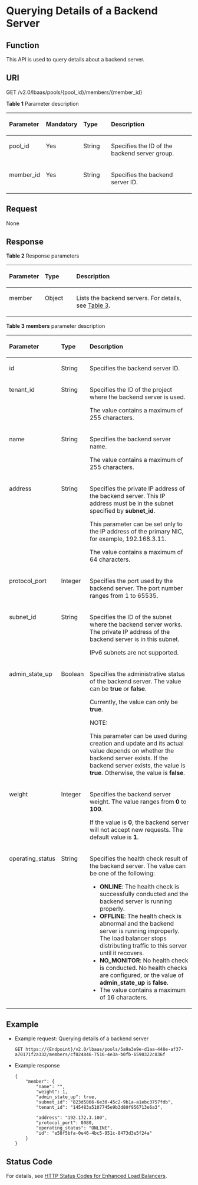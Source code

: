# Querying Details of a Backend Server<a name="EN-US_TOPIC_0096561555"></a>

## Function<a name="section3489469347"></a>

This API is used to query details about a backend server.

## URI<a name="section1926292013415"></a>

GET /v2.0/lbaas/pools/\{pool\_id\}/members/\{member\_id\}

**Table  1**  Parameter description

<a name="table1498425144"></a>
<table><thead align="left"><tr id="row1044204241416"><th class="cellrowborder" valign="top" width="17%" id="mcps1.2.5.1.1"><p id="p174464221419"><a name="p174464221419"></a><a name="p174464221419"></a>Parameter</p>
</th>
<th class="cellrowborder" valign="top" width="13%" id="mcps1.2.5.1.2"><p id="p444124218140"><a name="p444124218140"></a><a name="p444124218140"></a>Mandatory</p>
</th>
<th class="cellrowborder" valign="top" width="16%" id="mcps1.2.5.1.3"><p id="p1644144231415"><a name="p1644144231415"></a><a name="p1644144231415"></a>Type</p>
</th>
<th class="cellrowborder" valign="top" width="54%" id="mcps1.2.5.1.4"><p id="p644154211142"><a name="p644154211142"></a><a name="p644154211142"></a><strong id="b84235270681620"><a name="b84235270681620"></a><a name="b84235270681620"></a>Description</strong></p>
</th>
</tr>
</thead>
<tbody><tr id="row134684241415"><td class="cellrowborder" valign="top" width="17%" headers="mcps1.2.5.1.1 "><p id="p1846742161412"><a name="p1846742161412"></a><a name="p1846742161412"></a>pool_id</p>
</td>
<td class="cellrowborder" valign="top" width="13%" headers="mcps1.2.5.1.2 "><p id="p1694481915147"><a name="p1694481915147"></a><a name="p1694481915147"></a>Yes</p>
</td>
<td class="cellrowborder" valign="top" width="16%" headers="mcps1.2.5.1.3 "><p id="p172911640205310"><a name="p172911640205310"></a><a name="p172911640205310"></a>String</p>
</td>
<td class="cellrowborder" valign="top" width="54%" headers="mcps1.2.5.1.4 "><p id="p16462042161417"><a name="p16462042161417"></a><a name="p16462042161417"></a>Specifies the ID of the backend server group.</p>
</td>
</tr>
<tr id="row184611422148"><td class="cellrowborder" valign="top" width="17%" headers="mcps1.2.5.1.1 "><p id="p19468428144"><a name="p19468428144"></a><a name="p19468428144"></a>member_id</p>
</td>
<td class="cellrowborder" valign="top" width="13%" headers="mcps1.2.5.1.2 "><p id="p298351716532"><a name="p298351716532"></a><a name="p298351716532"></a>Yes</p>
</td>
<td class="cellrowborder" valign="top" width="16%" headers="mcps1.2.5.1.3 "><p id="p6222842195313"><a name="p6222842195313"></a><a name="p6222842195313"></a>String</p>
</td>
<td class="cellrowborder" valign="top" width="54%" headers="mcps1.2.5.1.4 "><p id="p946142141419"><a name="p946142141419"></a><a name="p946142141419"></a>Specifies the backend server ID.</p>
</td>
</tr>
</tbody>
</table>

## Request<a name="en-us_topic_0049139656_section51524015"></a>

None

## Response<a name="en-us_topic_0049139656_section61062956"></a>

**Table  2**  Response parameters

<a name="en-us_topic_0049139656_table63335993"></a>
<table><thead align="left"><tr id="en-us_topic_0049139656_row52988976"><th class="cellrowborder" valign="top" width="19%" id="mcps1.2.4.1.1"><p id="en-us_topic_0049139656_p64248638"><a name="en-us_topic_0049139656_p64248638"></a><a name="en-us_topic_0049139656_p64248638"></a>Parameter</p>
</th>
<th class="cellrowborder" valign="top" width="17%" id="mcps1.2.4.1.2"><p id="en-us_topic_0049139656_p36757156"><a name="en-us_topic_0049139656_p36757156"></a><a name="en-us_topic_0049139656_p36757156"></a>Type</p>
</th>
<th class="cellrowborder" valign="top" width="64%" id="mcps1.2.4.1.3"><p id="en-us_topic_0049139656_p41555354"><a name="en-us_topic_0049139656_p41555354"></a><a name="en-us_topic_0049139656_p41555354"></a>Description</p>
</th>
</tr>
</thead>
<tbody><tr id="en-us_topic_0049139656_row10540538"><td class="cellrowborder" valign="top" width="19%" headers="mcps1.2.4.1.1 "><p id="en-us_topic_0049139656_p48477267"><a name="en-us_topic_0049139656_p48477267"></a><a name="en-us_topic_0049139656_p48477267"></a>member</p>
</td>
<td class="cellrowborder" valign="top" width="17%" headers="mcps1.2.4.1.2 "><p id="en-us_topic_0049139656_p34344524"><a name="en-us_topic_0049139656_p34344524"></a><a name="en-us_topic_0049139656_p34344524"></a>Object</p>
</td>
<td class="cellrowborder" valign="top" width="64%" headers="mcps1.2.4.1.3 "><p id="en-us_topic_0049139656_p49965631"><a name="en-us_topic_0049139656_p49965631"></a><a name="en-us_topic_0049139656_p49965631"></a>Lists the backend servers. For details, see <a href="#table1080991113150">Table 3</a>.</p>
</td>
</tr>
</tbody>
</table>

**Table  3** **members**  parameter description

<a name="table1080991113150"></a>
<table><thead align="left"><tr id="en-us_topic_0096561556_row1215463171615"><th class="cellrowborder" valign="top" width="14.000000000000002%" id="mcps1.2.4.1.1"><p id="en-us_topic_0096561556_p1315410319169"><a name="en-us_topic_0096561556_p1315410319169"></a><a name="en-us_topic_0096561556_p1315410319169"></a>Parameter</p>
</th>
<th class="cellrowborder" valign="top" width="14.000000000000002%" id="mcps1.2.4.1.2"><p id="en-us_topic_0096561556_p141541431101611"><a name="en-us_topic_0096561556_p141541431101611"></a><a name="en-us_topic_0096561556_p141541431101611"></a>Type</p>
</th>
<th class="cellrowborder" valign="top" width="72%" id="mcps1.2.4.1.3"><p id="en-us_topic_0096561556_p2154153161615"><a name="en-us_topic_0096561556_p2154153161615"></a><a name="en-us_topic_0096561556_p2154153161615"></a>Description</p>
</th>
</tr>
</thead>
<tbody><tr id="en-us_topic_0096561556_row161541231151616"><td class="cellrowborder" valign="top" width="14.000000000000002%" headers="mcps1.2.4.1.1 "><p id="en-us_topic_0096561556_p71549319164"><a name="en-us_topic_0096561556_p71549319164"></a><a name="en-us_topic_0096561556_p71549319164"></a>id</p>
</td>
<td class="cellrowborder" valign="top" width="14.000000000000002%" headers="mcps1.2.4.1.2 "><p id="en-us_topic_0096561556_p937416199308"><a name="en-us_topic_0096561556_p937416199308"></a><a name="en-us_topic_0096561556_p937416199308"></a>String</p>
</td>
<td class="cellrowborder" valign="top" width="72%" headers="mcps1.2.4.1.3 "><p id="en-us_topic_0096561556_p6154231141610"><a name="en-us_topic_0096561556_p6154231141610"></a><a name="en-us_topic_0096561556_p6154231141610"></a>Specifies the backend server ID.</p>
</td>
</tr>
<tr id="en-us_topic_0096561556_row8154123119164"><td class="cellrowborder" valign="top" width="14.000000000000002%" headers="mcps1.2.4.1.1 "><p id="en-us_topic_0096561556_p2015420313169"><a name="en-us_topic_0096561556_p2015420313169"></a><a name="en-us_topic_0096561556_p2015420313169"></a>tenant_id</p>
</td>
<td class="cellrowborder" valign="top" width="14.000000000000002%" headers="mcps1.2.4.1.2 "><p id="en-us_topic_0096561556_p131565312169"><a name="en-us_topic_0096561556_p131565312169"></a><a name="en-us_topic_0096561556_p131565312169"></a>String</p>
</td>
<td class="cellrowborder" valign="top" width="72%" headers="mcps1.2.4.1.3 "><p id="en-us_topic_0096561556_p201561631141618"><a name="en-us_topic_0096561556_p201561631141618"></a><a name="en-us_topic_0096561556_p201561631141618"></a>Specifies the ID of the project where the backend server is used.</p>
<p id="en-us_topic_0096561556_p4289054517"><a name="en-us_topic_0096561556_p4289054517"></a><a name="en-us_topic_0096561556_p4289054517"></a>The value contains a maximum of 255 characters.</p>
</td>
</tr>
<tr id="en-us_topic_0096561556_row41561731101617"><td class="cellrowborder" valign="top" width="14.000000000000002%" headers="mcps1.2.4.1.1 "><p id="en-us_topic_0096561556_p2015683161617"><a name="en-us_topic_0096561556_p2015683161617"></a><a name="en-us_topic_0096561556_p2015683161617"></a>name</p>
</td>
<td class="cellrowborder" valign="top" width="14.000000000000002%" headers="mcps1.2.4.1.2 "><p id="en-us_topic_0096561556_p915643117163"><a name="en-us_topic_0096561556_p915643117163"></a><a name="en-us_topic_0096561556_p915643117163"></a>String</p>
</td>
<td class="cellrowborder" valign="top" width="72%" headers="mcps1.2.4.1.3 "><p id="en-us_topic_0096561556_p13156193151618"><a name="en-us_topic_0096561556_p13156193151618"></a><a name="en-us_topic_0096561556_p13156193151618"></a>Specifies the backend server name.</p>
<p id="en-us_topic_0096561556_p126641735112"><a name="en-us_topic_0096561556_p126641735112"></a><a name="en-us_topic_0096561556_p126641735112"></a>The value contains a maximum of 255 characters.</p>
</td>
</tr>
<tr id="en-us_topic_0096561556_row12156113141613"><td class="cellrowborder" valign="top" width="14.000000000000002%" headers="mcps1.2.4.1.1 "><p id="en-us_topic_0096561556_p215633112161"><a name="en-us_topic_0096561556_p215633112161"></a><a name="en-us_topic_0096561556_p215633112161"></a>address</p>
</td>
<td class="cellrowborder" valign="top" width="14.000000000000002%" headers="mcps1.2.4.1.2 "><p id="en-us_topic_0096561556_p61561331181617"><a name="en-us_topic_0096561556_p61561331181617"></a><a name="en-us_topic_0096561556_p61561331181617"></a>String</p>
</td>
<td class="cellrowborder" valign="top" width="72%" headers="mcps1.2.4.1.3 "><p id="en-us_topic_0096561556_p2611194017408"><a name="en-us_topic_0096561556_p2611194017408"></a><a name="en-us_topic_0096561556_p2611194017408"></a>Specifies the private IP address of the backend server. This IP address must be in the subnet specified by <strong id="en-us_topic_0096561556_b17159113041919"><a name="en-us_topic_0096561556_b17159113041919"></a><a name="en-us_topic_0096561556_b17159113041919"></a>subnet_id</strong>.</p>
<p id="en-us_topic_0096561556_p18611164024019"><a name="en-us_topic_0096561556_p18611164024019"></a><a name="en-us_topic_0096561556_p18611164024019"></a>This parameter can be set only to the IP address of the primary NIC, for example, 192.168.3.11.</p>
<p id="en-us_topic_0096561556_p1314571145112"><a name="en-us_topic_0096561556_p1314571145112"></a><a name="en-us_topic_0096561556_p1314571145112"></a>The value contains a maximum of 64 characters.</p>
</td>
</tr>
<tr id="en-us_topic_0096561556_row121562031101617"><td class="cellrowborder" valign="top" width="14.000000000000002%" headers="mcps1.2.4.1.1 "><p id="en-us_topic_0096561556_p1115653101620"><a name="en-us_topic_0096561556_p1115653101620"></a><a name="en-us_topic_0096561556_p1115653101620"></a>protocol_port</p>
</td>
<td class="cellrowborder" valign="top" width="14.000000000000002%" headers="mcps1.2.4.1.2 "><p id="en-us_topic_0096561556_p111561631171619"><a name="en-us_topic_0096561556_p111561631171619"></a><a name="en-us_topic_0096561556_p111561631171619"></a>Integer</p>
</td>
<td class="cellrowborder" valign="top" width="72%" headers="mcps1.2.4.1.3 "><p id="en-us_topic_0096561556_p141561431161615"><a name="en-us_topic_0096561556_p141561431161615"></a><a name="en-us_topic_0096561556_p141561431161615"></a>Specifies the port used by the backend server. The port number ranges from 1 to 65535.</p>
</td>
</tr>
<tr id="en-us_topic_0096561556_row111561931111610"><td class="cellrowborder" valign="top" width="14.000000000000002%" headers="mcps1.2.4.1.1 "><p id="en-us_topic_0096561556_p171561231151617"><a name="en-us_topic_0096561556_p171561231151617"></a><a name="en-us_topic_0096561556_p171561231151617"></a>subnet_id</p>
</td>
<td class="cellrowborder" valign="top" width="14.000000000000002%" headers="mcps1.2.4.1.2 "><p id="en-us_topic_0096561556_p1577372523116"><a name="en-us_topic_0096561556_p1577372523116"></a><a name="en-us_topic_0096561556_p1577372523116"></a>String</p>
</td>
<td class="cellrowborder" valign="top" width="72%" headers="mcps1.2.4.1.3 "><p id="en-us_topic_0096561556_p986015317414"><a name="en-us_topic_0096561556_p986015317414"></a><a name="en-us_topic_0096561556_p986015317414"></a>Specifies the ID of the subnet where the backend server works. The private IP address of the backend server is in this subnet.</p>
<p id="en-us_topic_0096561556_p88604374112"><a name="en-us_topic_0096561556_p88604374112"></a><a name="en-us_topic_0096561556_p88604374112"></a>IPv6 subnets are not supported.</p>
</td>
</tr>
<tr id="en-us_topic_0096561556_row111561331101617"><td class="cellrowborder" valign="top" width="14.000000000000002%" headers="mcps1.2.4.1.1 "><p id="en-us_topic_0096561556_p19156231141611"><a name="en-us_topic_0096561556_p19156231141611"></a><a name="en-us_topic_0096561556_p19156231141611"></a>admin_state_up</p>
</td>
<td class="cellrowborder" valign="top" width="14.000000000000002%" headers="mcps1.2.4.1.2 "><p id="en-us_topic_0096561556_p1915603181610"><a name="en-us_topic_0096561556_p1915603181610"></a><a name="en-us_topic_0096561556_p1915603181610"></a>Boolean</p>
</td>
<td class="cellrowborder" valign="top" width="72%" headers="mcps1.2.4.1.3 "><p id="en-us_topic_0096561556_p38145286413"><a name="en-us_topic_0096561556_p38145286413"></a><a name="en-us_topic_0096561556_p38145286413"></a>Specifies the administrative status of the backend server. The value can be <strong id="en-us_topic_0096561556_b1686217011263"><a name="en-us_topic_0096561556_b1686217011263"></a><a name="en-us_topic_0096561556_b1686217011263"></a>true</strong> or <strong id="en-us_topic_0096561556_b1886220182612"><a name="en-us_topic_0096561556_b1886220182612"></a><a name="en-us_topic_0096561556_b1886220182612"></a>false</strong>.</p>
<p id="en-us_topic_0096561556_p1881412814419"><a name="en-us_topic_0096561556_p1881412814419"></a><a name="en-us_topic_0096561556_p1881412814419"></a>Currently, the value can only be <strong id="en-us_topic_0096561556_b5251147172616"><a name="en-us_topic_0096561556_b5251147172616"></a><a name="en-us_topic_0096561556_b5251147172616"></a>true</strong>.</p>
<div class="note" id="en-us_topic_0096561556_note1873514247366"><a name="en-us_topic_0096561556_note1873514247366"></a><a name="en-us_topic_0096561556_note1873514247366"></a><span class="notetitle"> NOTE: </span><div class="notebody"><p id="en-us_topic_0096561556_p1773662413613"><a name="en-us_topic_0096561556_p1773662413613"></a><a name="en-us_topic_0096561556_p1773662413613"></a>This parameter can be used during creation and update and its actual value depends on whether the backend server exists. If the backend server exists, the value is <strong id="en-us_topic_0096561556_b1772198369"><a name="en-us_topic_0096561556_b1772198369"></a><a name="en-us_topic_0096561556_b1772198369"></a>true</strong>. Otherwise, the value is <strong id="en-us_topic_0096561556_b2084725659"><a name="en-us_topic_0096561556_b2084725659"></a><a name="en-us_topic_0096561556_b2084725659"></a>false</strong>.</p>
</div></div>
</td>
</tr>
<tr id="en-us_topic_0096561556_row8156193116164"><td class="cellrowborder" valign="top" width="14.000000000000002%" headers="mcps1.2.4.1.1 "><p id="en-us_topic_0096561556_p171561931151617"><a name="en-us_topic_0096561556_p171561931151617"></a><a name="en-us_topic_0096561556_p171561931151617"></a>weight</p>
</td>
<td class="cellrowborder" valign="top" width="14.000000000000002%" headers="mcps1.2.4.1.2 "><p id="en-us_topic_0096561556_p4156103110161"><a name="en-us_topic_0096561556_p4156103110161"></a><a name="en-us_topic_0096561556_p4156103110161"></a>Integer</p>
</td>
<td class="cellrowborder" valign="top" width="72%" headers="mcps1.2.4.1.3 "><p id="en-us_topic_0096561556_p8605175104117"><a name="en-us_topic_0096561556_p8605175104117"></a><a name="en-us_topic_0096561556_p8605175104117"></a>Specifies the backend server weight. The value ranges from <strong id="en-us_topic_0096561556_b736895210190"><a name="en-us_topic_0096561556_b736895210190"></a><a name="en-us_topic_0096561556_b736895210190"></a>0</strong> to <strong id="en-us_topic_0096561556_b10369135211196"><a name="en-us_topic_0096561556_b10369135211196"></a><a name="en-us_topic_0096561556_b10369135211196"></a>100</strong>.</p>
<p id="en-us_topic_0096561556_p1460555119418"><a name="en-us_topic_0096561556_p1460555119418"></a><a name="en-us_topic_0096561556_p1460555119418"></a>If the value is <strong id="en-us_topic_0096561556_b142577543194"><a name="en-us_topic_0096561556_b142577543194"></a><a name="en-us_topic_0096561556_b142577543194"></a>0</strong>, the backend server will not accept new requests. The default value is <strong id="en-us_topic_0096561556_b7720155541911"><a name="en-us_topic_0096561556_b7720155541911"></a><a name="en-us_topic_0096561556_b7720155541911"></a>1</strong>.</p>
</td>
</tr>
<tr id="en-us_topic_0096561556_row7156631161615"><td class="cellrowborder" valign="top" width="14.000000000000002%" headers="mcps1.2.4.1.1 "><p id="en-us_topic_0096561556_p31561031161610"><a name="en-us_topic_0096561556_p31561031161610"></a><a name="en-us_topic_0096561556_p31561031161610"></a>operating_status</p>
</td>
<td class="cellrowborder" valign="top" width="14.000000000000002%" headers="mcps1.2.4.1.2 "><p id="en-us_topic_0096561556_p715663171614"><a name="en-us_topic_0096561556_p715663171614"></a><a name="en-us_topic_0096561556_p715663171614"></a>String</p>
</td>
<td class="cellrowborder" valign="top" width="72%" headers="mcps1.2.4.1.3 "><p id="en-us_topic_0096561556_p187109210289"><a name="en-us_topic_0096561556_p187109210289"></a><a name="en-us_topic_0096561556_p187109210289"></a>Specifies the health check result of the backend server. The value can be one of the following:</p>
<a name="en-us_topic_0096561556_ul1229315244282"></a><a name="en-us_topic_0096561556_ul1229315244282"></a><ul id="en-us_topic_0096561556_ul1229315244282"><li><strong id="en-us_topic_0096561556_b1785155722116"><a name="en-us_topic_0096561556_b1785155722116"></a><a name="en-us_topic_0096561556_b1785155722116"></a>ONLINE</strong>: The health check is successfully conducted and the backend server is running properly.</li><li><strong id="en-us_topic_0096561556_b1827011282210"><a name="en-us_topic_0096561556_b1827011282210"></a><a name="en-us_topic_0096561556_b1827011282210"></a>OFFLINE</strong>: The health check is abnormal and the backend server is running improperly. The load balancer stops distributing traffic to this server until it recovers.</li><li><strong id="en-us_topic_0096561556_b23251732215"><a name="en-us_topic_0096561556_b23251732215"></a><a name="en-us_topic_0096561556_b23251732215"></a>NO_MONITOR</strong>: No health check is conducted. No health checks are configured, or the value of <strong id="en-us_topic_0096561556_b18170131918319"><a name="en-us_topic_0096561556_b18170131918319"></a><a name="en-us_topic_0096561556_b18170131918319"></a>admin_state_up</strong> is <strong id="en-us_topic_0096561556_b074113410326"><a name="en-us_topic_0096561556_b074113410326"></a><a name="en-us_topic_0096561556_b074113410326"></a>false</strong>.</li><li>The value contains a maximum of 16 characters.</li></ul>
</td>
</tr>
</tbody>
</table>

## Example<a name="section1753633913395"></a>

-   Example request: Querying details of a backend server

    ```
    GET https://{Endpoint}/v2.0/lbaas/pools/5a9a3e9e-d1aa-448e-af37-a70171f2a332/members/cf024846-7516-4e3a-b0fb-6590322c836f
    ```


-   Example response

    ```
    {
        "member": {
            "name": "", 
            "weight": 1, 
            "admin_state_up": true, 
            "subnet_id": "823d5866-6e30-45c2-9b1a-a1ebc3757fdb", 
            "tenant_id": "145483a5107745e9b3d80f956713e6a3", 
     
            "address": "192.172.3.100", 
            "protocol_port": 8080, 
            "operating_status": "ONLINE", 
            "id": "e58f5bfa-0e46-4bc5-951c-8473d3e5f24a"
        }
    }
    ```


## Status Code<a name="en-us_topic_0049139655_section64643717"></a>

For details, see  [HTTP Status Codes for Enhanced Load Balancers](http-status-codes-for-enhanced-load-balancers.md).


